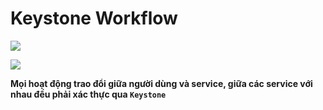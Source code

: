 # Keystone Workflow

![](https://i.ibb.co/rsJnp5j/Messaging.png)

![](https://github.com/khanhnt99/Timhieu_Openstack/raw/master/img/5.png)

**Mọi hoạt động trao đổi giữa người dùng và service, giữa các service với nhau đều phải xác thực qua `Keystone`**